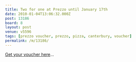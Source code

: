 ```yaml
---
title: Two for one at Prezzo until January 17th
date: 2010-01-04T13:06:32.000Z
post: 13186
board: 8
layout: post
venue: v5596
tags: [prezzo voucher, prezzo, pizza, canterbury, voucher]
permalink: /m/13186/
---
```

<a href="http://sut1.co.uk/clients/prezzo/getvoucher/">Get your voucher here</a>...
